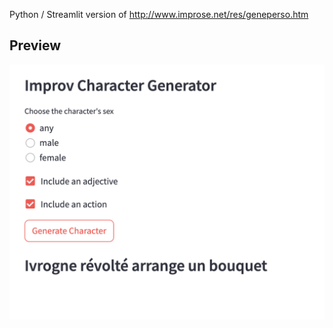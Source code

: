 Python / Streamlit version of http://www.improse.net/res/geneperso.htm

## Preview
![Screenshot of my app](screenshot.png)